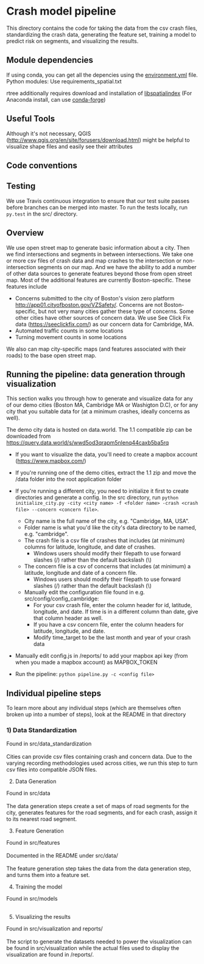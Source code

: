 # Crash model pipeline

This directory contains the code for taking the data from the csv crash files, standardizing the crash data, generating the feature set, training a model to predict risk on segments, and visualizing the results.

## Module dependencies
If using conda, you can get all the depencies using the [environment.yml](https://github.com/Data4Democracy/boston-crash-modeling/blob/master/environment.yml) file.
Python modules: Use requirements\_spatial.txt

rtree additionally requires download and installation of [libspatialindex](http://libspatialindex.github.io/)
(For Anaconda install, can use [conda-forge](https://anaconda.org/conda-forge/libspatialindex))

## Useful Tools

Although it's not necessary, QGIS (http://www.qgis.org/en/site/forusers/download.html) might be helpful to visualize shape files and easily see their attributes

## Code conventions

## Testing

We use Travis continuous integration to ensure that our test suite passes before branches can be merged into master.  To run the tests locally, run `py.test` in the src/ directory.

## Overview

We use open street map to generate basic information about a city.  Then we find intersections and segments in between intersections.  We take one or more csv files of crash data and map crashes to the intersection or non-intersection segments on our map.  And we have the ability to add a number of other data sources to generate features beyond those from open street map.  Most of the additional features are currently Boston-specific.
These features include
- Concerns submitted to the city of Boston's vision zero platform http://app01.cityofboston.gov/VZSafety/.  Concerns are not Boston-specific, but not very many cities gather these type of concerns.  Some other cities have other sources of concern data.  We use See Click Fix data (https://seeclickfix.com/) as our concern data for Cambridge, MA.
- Automated traffic counts in some locations
- Turning movement counts in some locations

We also can map city-specific maps (and features associated with their roads) to the base open street map.

## Running the pipeline: data generation through visualization

This section walks you through how to generate and visualize data for any of our demo cities (Boston MA, Cambridge MA or Washigton D.C), or for any city that you suitable data for (at a minimum crashes, ideally concerns as well).

The demo city data is hosted on data.world. The 1.1 compatible zip can be downloaded from https://query.data.world/s/wwd5od3qrapm5nlenq44caxb5ba5rq

- If you want to visualize the data, you'll need to create a mapbox account (https://www.mapbox.com/)
- If you're running one of the demo cities, extract the 1.1 zip and move the /data folder into the root application folder
- If you're running a different city, you need to initialize it first to create directories and generate a config.  In the src directory, run `python initialize_city.py -city <city name> -f <folder name> -crash <crash file> --concern <concern file>`.
    - City name is the full name of the city, e.g. "Cambridge, MA, USA".
    - Folder name is what you'd like the city's data directory to  be named, e.g. "cambridge".
    - The crash file is a csv file of crashes that includes (at minimum) columns for latitude, longitude, and date of crashes.
		- Windows users should modify their filepath to use forward slashes (/) rather than the default backslash (\\)
    - The concern file is a csv of concerns that includes (at minimum) a latitude, longitude and date of a concern file.
		- Windows users should modify their filepath to use forward slashes (/) rather than the default backslash (\\)
    - Manually edit the configuration file found in e.g. src/config/config_cambridge:
        - For your csv crash file, enter the column header for id, latitude, longitude, and date.  If time is in a different column than date, give that column header as well.
        - If you have a csv concern file, enter the column headers for latitude, longitude, and date.
        - Modify time_target to be the last month and year of your crash data
- Manually edit config.js in /reports/ to add your mapbox api key (from when you made a mapbox account) as MAPBOX_TOKEN

- Run the pipeline: `python pipeline.py -c <config file>`

## Individual pipeline steps

To learn more about any individual steps (which are themselves often broken up into a number of steps), look at the README in that directory

### 1) Data Standardization

Found in src/data_standardization <br><br>
Cities can provide csv files containing crash and concern data.  Due to the varying recording methodologies used across cities, we run this step to turn csv files into compatible JSON files.

2) Data Generation

Found in src/data <br><br>
The data generation steps create a set of maps of road segments for the city, generates features for the road segments, and for each crash, assign it to its nearest road segment.

3) Feature Generation

Found in src/features <br><br>
Documented in the README under src/data/ <br><br>
The feature generation step takes the data from the data generation step, and turns them into a feature set.

4) Training the model

Found in src/models <br><br>

5) Visualizing the results

Found in src/visualization and reports/ <br><br>
The script to generate the datasets needed to power the visualization can be found in src/visualization while the actual files used to display the visualization are found in /reports/.
